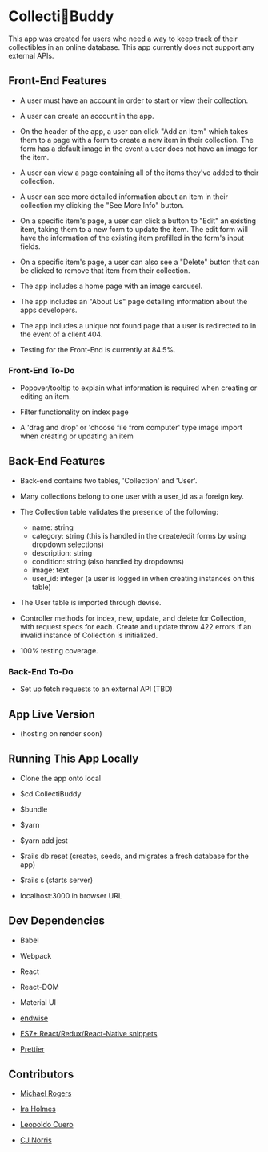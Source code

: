 # Collecti🤖Buddy

This app was created for users who need a way to keep track of their collectibles in an online database. This app currently does not support any external APIs.

## Front-End Features

- A user must have an account in order to start or view their collection.

- A user can create an account in the app.

- On the header of the app, a user can click "Add an Item" which takes them to a page with a form to create a new item in their collection. The form has a default image in the event a user does not have an image for the item.

- A user can view a page containing all of the items they've added to their collection.

- A user can see more detailed information about an item in their collection my clicking the "See More Info" button.

- On a specific item's page, a user can click a button to "Edit" an existing item, taking them to a new form to update the item. The edit form will have the information of the existing item prefilled in the form's input fields.

- On a specific item's page, a user can also see a "Delete" button that can be clicked to remove that item from their collection.

- The app includes a home page with an image carousel.

- The app includes an "About Us" page detailing information about the apps developers.

- The app includes a unique not found page that a user is redirected to in the event of a client 404.

- Testing for the Front-End is currently at 84.5%.

### Front-End To-Do

- Popover/tooltip to explain what information is required when creating or editing an item.

- Filter functionality on index page

- A 'drag and drop' or 'choose file from computer' type image import when creating or updating an item

## Back-End Features

- Back-end contains two tables, 'Collection' and 'User'.

- Many collections belong to one user with a user_id as a foreign key.

- The Collection table validates the presence of the following:

  - name: string
  - category: string (this is handled in the create/edit forms by using dropdown selections)
  - description: string
  - condition: string (also handled by dropdowns)
  - image: text
  - user_id: integer (a user is logged in when creating instances on this table)

- The User table is imported through devise.

- Controller methods for index, new, update, and delete for Collection, with request specs for each. Create and update throw 422 errors if an invalid instance of Collection is initialized.

- 100% testing coverage.

### Back-End To-Do

- Set up fetch requests to an external API (TBD)

## App Live Version

- (hosting on render soon)

## Running This App Locally

- Clone the app onto local

- $cd CollectiBuddy

- $bundle

- $yarn

- $yarn add jest

- $rails db:reset (creates, seeds, and migrates a fresh database for the app)

- $rails s (starts server)

- localhost:3000 in browser URL

## Dev Dependencies

- Babel

- Webpack

- React

- React-DOM

- Material UI

- [endwise](https://github.com/kaiwood/vscode-endwise)

- [ES7+ React/Redux/React-Native snippets](https://marketplace.visualstudio.com/items?itemName=dsznajder.es7-react-js-snippets)

- [Prettier](https://marketplace.visualstudio.com/items?itemName=esbenp.prettier-vscode)

## Contributors

- [Michael Rogers](https://github.com/mikerogers04)

- [Ira Holmes](https://github.com/iraholmes)

- [Leopoldo Cuero](https://github.com/Melaza6)

- [CJ Norris](https://github.com/cmnorrisii)
